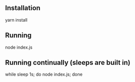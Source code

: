 ## Installation
yarn install

## Running
node index.js

## Running continually (sleeps are built in)
while sleep 1s; do node index.js; done